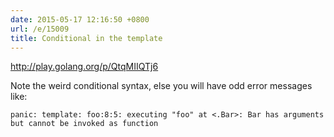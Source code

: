 ```yaml
---
date: 2015-05-17 12:16:50 +0800
url: /e/15009
title: Conditional in the template
---
```



<http://play.golang.org/p/QtqMIIQTj6>

Note the weird conditional syntax, else you will have odd error messages like:

	panic: template: foo:8:5: executing "foo" at <.Bar>: Bar has arguments but cannot be invoked as function

